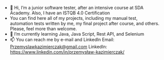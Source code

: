 - 👋 Hi, I’m a junior software tester, after an intensive course at SDA Academy. Also, I have an ISTQB 4.0 Certification
- You can find here all of my projects, including my manual test, automation tests written by me, my final project after course, and others. Please, feel more than welcome. 
- 🌱 I’m currently learning Java, Java Script, Rest API, and Selenium
- 📫 You can reach me by e-mail and LinkedIn
Email: Przemyslawkazimierczak@gmail.com
LinkedIn: https://www.linkedin.com/in/przemysław-kazimierczak/

<!---
Pkazz/Pkazz is a ✨ special ✨ repository because its `README.md` (this file) appears on your GitHub profile.
You can click the Preview link to take a look at your changes.
